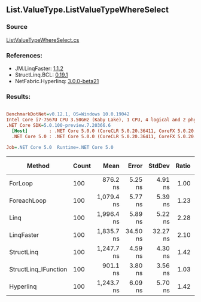 ﻿## List.ValueType.ListValueTypeWhereSelect

### Source
[ListValueTypeWhereSelect.cs](../LinqBenchmarks/List/ValueType/ListValueTypeWhereSelect.cs)

### References:
- JM.LinqFaster: [1.1.2](https://www.nuget.org/packages/JM.LinqFaster/1.1.2)
- StructLinq.BCL: [0.19.1](https://www.nuget.org/packages/StructLinq.BCL/0.19.1)
- NetFabric.Hyperlinq: [3.0.0-beta21](https://www.nuget.org/packages/NetFabric.Hyperlinq/3.0.0-beta21)

### Results:
``` ini

BenchmarkDotNet=v0.12.1, OS=Windows 10.0.19042
Intel Core i7-7567U CPU 3.50GHz (Kaby Lake), 1 CPU, 4 logical and 2 physical cores
.NET Core SDK=5.0.100-preview.7.20366.6
  [Host]        : .NET Core 5.0.0 (CoreCLR 5.0.20.36411, CoreFX 5.0.20.36411), X64 RyuJIT
  .NET Core 5.0 : .NET Core 5.0.0 (CoreCLR 5.0.20.36411, CoreFX 5.0.20.36411), X64 RyuJIT

Job=.NET Core 5.0  Runtime=.NET Core 5.0  

```
|               Method | Count |       Mean |    Error |   StdDev | Ratio | RatioSD | Code Size |  Gen 0 | Gen 1 | Gen 2 | Allocated | CacheMisses/Op | BranchMispredictions/Op |
|--------------------- |------ |-----------:|---------:|---------:|------:|--------:|----------:|-------:|------:|------:|----------:|---------------:|------------------------:|
|              ForLoop |   100 |   876.2 ns |  5.25 ns |  4.91 ns |  1.00 |    0.00 |     513 B |      - |     - |     - |         - |              0 |                       0 |
|          ForeachLoop |   100 | 1,079.4 ns |  5.77 ns |  5.39 ns |  1.23 |    0.01 |     786 B |      - |     - |     - |         - |              0 |                       1 |
|                 Linq |   100 | 1,996.4 ns |  5.89 ns |  5.22 ns |  2.28 |    0.01 |    2050 B | 0.1335 |     - |     - |     280 B |              3 |                       1 |
|           LinqFaster |   100 | 1,835.7 ns | 34.50 ns | 32.27 ns |  2.10 |    0.04 |    1601 B | 2.4433 |     - |     - |    5112 B |             10 |                       3 |
|           StructLinq |   100 | 1,247.7 ns |  4.59 ns |  4.30 ns |  1.42 |    0.01 |    1594 B |      - |     - |     - |         - |              0 |                       1 |
| StructLinq_IFunction |   100 |   901.1 ns |  3.80 ns |  3.56 ns |  1.03 |    0.01 |    1261 B |      - |     - |     - |         - |              0 |                       0 |
|            Hyperlinq |   100 | 1,243.7 ns |  6.09 ns |  5.70 ns |  1.42 |    0.01 |    1549 B |      - |     - |     - |         - |              0 |                       1 |
